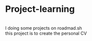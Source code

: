 # Project-learning
<br>I doing some projects on roadmad.sh
<br>this project is to create the personal CV
